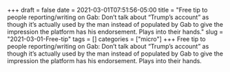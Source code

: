 +++draft = falsedate = 2021-03-01T07:51:56-05:00title = "Free tip to people reporting/writing on Gab: Don’t talk about “Trump’s account” as though it’s actually used by the man instead of populated by Gab to give the impression the platform has his endorsement. Plays into their hands."slug = "2021-03-01-Free-tip"tags = []categories = ["micro"]+++Free tip to people reporting/writing on Gab: Don’t talk about “Trump’s account” as though it’s actually used by the man instead of populated by Gab to give the impression the platform has his endorsement. Plays into their hands.